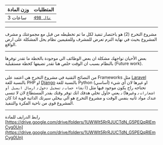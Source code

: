 | وزن المادة | المتطلبات |  
|---|---|  
| 3 ساعات | [`نال 498`](https://infosystems.blog/plan-study/course/IS-498) |

---

<!-- start -->

مشروع التخرج (2) هو باختصار تنفيذ لكل ما تم تخطيطه من قبل مع مجموعتك و مشرف المشروع بحيث في نهاية الترم تعرض للمشرف
وللمقيمين نظام يحل المشكلة على ارض الواقع.

---

بعض الأحيان تواجهك مشكلة ان بعض الوظائف الي موجودة بالخطة ما تقدر توفرها بالنظام بسبب ان الوقت خلص هنا تقدر تضيفها كخطة
مستقبلية (Future work).

---

من النصائح التقنية في مشروع التخرج هي اعتمد على Frameworks مثل [Laravel](https://laravel.com/) بالنسبة للغة PHP
او [Django](https://www.djangoproject.com/) بالنسبة للغة Python او غيرها لان أي شيء (أساسي) تحتاجه راح يكون موجود فيها
مثل (`أنشاء حساب` ٫ `تسجيل دخول` ٫ `ارسال ايميل أو اشعارات` ٫ وغيرها) ٫ يعني حاول تخلي هدفك انك توفر وقتك بقدر المستطاع
لان لا تنسى عندك مواد ثانيه بنفس الوقت و مشروع التخرج هو الي بيخلي سيرتك الذاتية قوية اذا كان المشروع قوي من ناحية
الفكرة والتنفيذ.

---

رابط الدرايف للمادة
[https://drive.google.com/drive/folders/1UWWlt5RrRJUCTdN_G5PEQqRlEmCyg0Un](https://drive.google.com/drive/folders/1UWWlt5RrRJUCTdN_G5PEQqRlEmCyg0Un)
